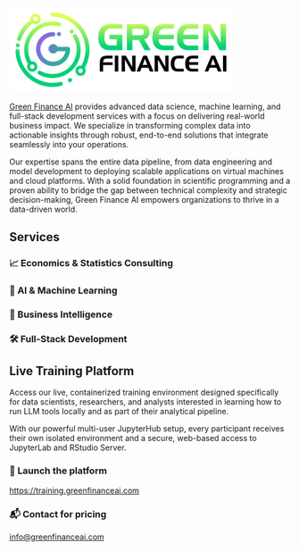 <img src="https://raw.githubusercontent.com/Green-Finance-AI/Green-Finance-AI/main/dark-creative/img/Green-Finance-AI-brand-black.png" alt="Green Finance AI" width="400"/>

[Green Finance AI](https://greenfinanceai.com) provides advanced data science, machine learning, and full-stack development services with a focus on delivering real-world business impact. We specialize in transforming complex data into actionable insights through robust, end-to-end solutions that integrate seamlessly into your operations.

Our expertise spans the entire data pipeline, from data engineering and model development to deploying scalable applications on virtual machines and cloud platforms. With a solid foundation in scientific programming and a proven ability to bridge the gap between technical complexity and strategic decision-making, Green Finance AI empowers organizations to thrive in a data-driven world.

## Services
### 📈 Economics & Statistics Consulting

### 🧠 AI & Machine Learning

### 💼 Business Intelligence

### 🛠️ Full-Stack Development

## Live Training Platform
Access our live, containerized training environment designed specifically for data scientists, researchers, and analysts interested in learning how to run LLM tools locally and as part of their analytical pipeline.

With our powerful multi-user JupyterHub setup, every participant receives their own isolated environment and a secure, web-based access to JupyterLab and RStudio Server.

### 🧪 Launch the platform
https://training.greenfinanceai.com

### 📬 Contact for pricing
info@greenfinanceai.com
